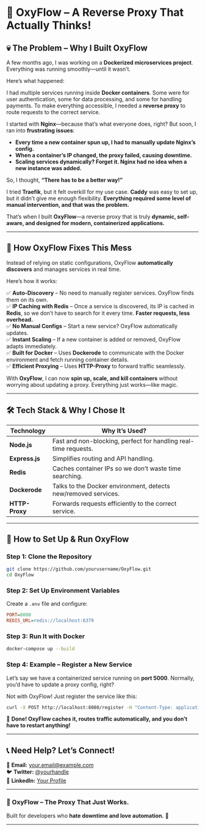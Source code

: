 # **🌊 OxyFlow – A Reverse Proxy That Actually Thinks!**  

## **💀 The Problem – Why I Built OxyFlow**  

A few months ago, I was working on a **Dockerized microservices project**. Everything was running smoothly—until it wasn’t.  

Here’s what happened:  

I had multiple services running inside **Docker containers**. Some were for user authentication, some for data processing, and some for handling payments. To make everything accessible, I needed a **reverse proxy** to route requests to the correct service.  

I started with **Nginx**—because that’s what everyone does, right? But soon, I ran into **frustrating issues**:  

- **Every time a new container spun up, I had to manually update Nginx’s config.**  
- **When a container’s IP changed, the proxy failed, causing downtime.**  
- **Scaling services dynamically? Forget it. Nginx had no idea when a new instance was added.**  

So, I thought, **“There has to be a better way!”**  

I tried **Traefik**, but it felt overkill for my use case. **Caddy** was easy to set up, but it didn’t give me enough flexibility. **Everything required some level of manual intervention, and that was the problem.**  

That’s when I built **OxyFlow**—a reverse proxy that is truly **dynamic, self-aware, and designed for modern, containerized applications.**  

---

## **🚀 How OxyFlow Fixes This Mess**  

Instead of relying on static configurations, OxyFlow **automatically discovers** and manages services in real time.  

Here’s how it works:  

✅ **Auto-Discovery** – No need to manually register services. OxyFlow finds them on its own.  
✅ **IP Caching with Redis** – Once a service is discovered, its IP is cached in **Redis**, so we don’t have to search for it every time. **Faster requests, less overhead.**  
✅ **No Manual Configs** – Start a new service? OxyFlow automatically updates.  
✅ **Instant Scaling** – If a new container is added or removed, OxyFlow adapts immediately.  
✅ **Built for Docker** – Uses **Dockerode** to communicate with the Docker environment and fetch running container details.  
✅ **Efficient Proxying** – Uses **HTTP-Proxy** to forward traffic seamlessly.  

With **OxyFlow**, I can now **spin up, scale, and kill containers** without worrying about updating a proxy. Everything just works—like magic.  

---

## **🛠️ Tech Stack & Why I Chose It**  

| **Technology** | **Why It’s Used?** |  
|--------------|-----------------|  
| **Node.js** | Fast and non-blocking, perfect for handling real-time requests. |  
| **Express.js** | Simplifies routing and API handling. |  
| **Redis** | Caches container IPs so we don’t waste time searching. |  
| **Dockerode** | Talks to the Docker environment, detects new/removed services. |  
| **HTTP-Proxy** | Forwards requests efficiently to the correct service. |  

---

## **🔧 How to Set Up & Run OxyFlow**  

### **Step 1: Clone the Repository**  
```sh
git clone https://github.com/yourusername/OxyFlow.git
cd OxyFlow
```

### **Step 2: Set Up Environment Variables**  
Create a `.env` file and configure:  
```ini
PORT=8080
REDIS_URL=redis://localhost:6379
```

### **Step 3: Run It with Docker**  
```sh
docker-compose up --build
```

### **Step 4: Example – Register a New Service**  
Let’s say we have a containerized service running on **port 5000**. Normally, you’d have to update a proxy config, right?  

Not with OxyFlow! Just register the service like this:  
```sh
curl -X POST http://localhost:8080/register -H "Content-Type: application/json" -d '{"name": "my-service", "url": "http://localhost:5000"}'
```
💨 **Done! OxyFlow caches it, routes traffic automatically, and you don’t have to restart anything!**  

---

## **📞 Need Help? Let’s Connect!**  

📧 **Email:** your.email@example.com  
🐦 **Twitter:** [@yourhandle](https://twitter.com/yourhandle)  
💼 **LinkedIn:** [Your Profile](https://linkedin.com/in/yourprofile)  

---

### **🔹 OxyFlow – The Proxy That Just Works.**  
Built for developers who **hate downtime and love automation.** 🚀  

---
